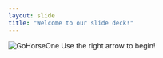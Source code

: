 ```yaml
---
layout: slide
title: "Welcome to our slide deck!"
---
```

![GoHorseOne](https://i.kym-cdn.com/photos/images/newsfeed/001/494/943/3d4.jpg)
Use the right arrow to begin!

